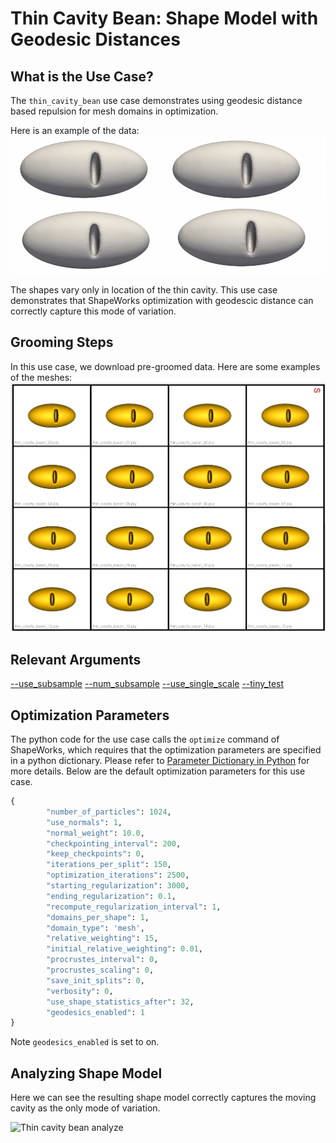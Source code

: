# Thin Cavity Bean: Shape Model with Geodesic Distances

## What is the Use Case?
The `thin_cavity_bean` use case demonstrates using geodesic distance based repulsion for mesh domains in optimization.

Here is an example of the data:
![Thin cavity bean](../../img/use-cases/thin_cavity_bean.png)

The shapes vary only in location of the thin cavity. This use case demonstrates that ShapeWorks optimization with geodescic distance can correctly capture this mode of variation.

## Grooming Steps
In this use case, we download pre-groomed data. Here are some examples of the meshes:
![Thin cavity bean meshes](../../img/use-cases/bean_input.png)

## Relevant Arguments
[--use_subsample](../use-cases.md#-use_subsample)
[--num_subsample](../use-cases.md#-use_subsample)
[--use_single_scale](../use-cases.md#-use_single_scale)
[--tiny_test](../use-cases.md#-tiny_test)

## Optimization Parameters
The python code for the use case calls the `optimize` command of ShapeWorks, which requires that the optimization parameters are specified in a python dictionary. Please refer to [Parameter Dictionary in Python](../../workflow/optimize.md#parameter-dictionary-in-python) for more details. 
Below are the default optimization parameters for this use case.

```python
{
        "number_of_particles": 1024,
        "use_normals": 1,
        "normal_weight": 10.0,
        "checkpointing_interval": 200,
        "keep_checkpoints": 0,
        "iterations_per_split": 150,
        "optimization_iterations": 2500,
        "starting_regularization": 3000,
        "ending_regularization": 0.1,
        "recompute_regularization_interval": 1,
        "domains_per_shape": 1,
        "domain_type": 'mesh',
        "relative_weighting": 15,
        "initial_relative_weighting": 0.01,
        "procrustes_interval": 0,
        "procrustes_scaling": 0,
        "save_init_splits": 0,
        "verbosity": 0,
        "use_shape_statistics_after": 32,
        "geodesics_enabled": 1
}
```

Note `geodesics_enabled` is set to on.

## Analyzing Shape Model

Here we can see the resulting shape model correctly captures the moving cavity as the only mode of variation.

![Thin cavity bean analyze](https://sci.utah.edu/~shapeworks/doc-resources/pngs/thin_cavity_bean.gif)

